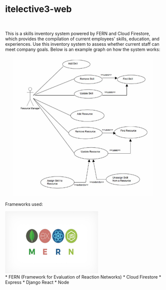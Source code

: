 # itelective3-web

</br></br>
This is a skills inventory system powered by FERN and Cloud Firestore, which provides the compilation of current employees' skills, education, and experiences. Use this inventory system to assess whether current staff can meet company goals. Below is an example graph on how the system works:
<p align="center">
  <img src="skills inventory.jpg" data-canonical-src="https://gyazo.com/eb5c5741b6a9a16c692170a41a49c858.png" width="450" height="450" />
</p>


Frameworks used:

<img src="Mern.jpeg" data-canonical-src="https://gyazo.com/eb5c5741b6a9a16c692170a41a49c858.png" width="300" height="200"/>

</br>
* FERN (Framework for Evaluation of Reaction Networks)
* Cloud Firestore
* Express
* Django React
* Node
